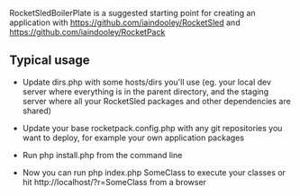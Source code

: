 RocketSledBoilerPlate is a suggested starting point for creating an application
with https://github.com/iaindooley/RocketSled and https://github.com/iaindooley/RocketPack

## Typical usage

* Update dirs.php with some hosts/dirs you'll use (eg. your local dev server where
  everything is in the parent directory, and the staging server where 
  all your RocketSled packages and other dependencies are shared)

* Update your base rocketpack.config.php with any git repositories you want to deploy,
  for example your own application packages

* Run php install.php from the command line

* Now you can run php index.php SomeClass to execute your classes or hit 
  http://localhost/?r=SomeClass from a browser
